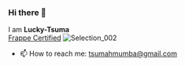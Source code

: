 ### Hi there 👋


I am **Lucky-Tsuma** <br>
[Frappe Certified](https://frappe.school/courses/frappe-developer-certification/CERT-04020)
![Selection_002](https://github.com/Lucky-Tsuma/Lucky-Tsuma/assets/55623011/ce737364-55ea-4c2c-9c5c-0abda6aadfed)

- 📫 How to reach me: tsumahmumba@gmail.com
